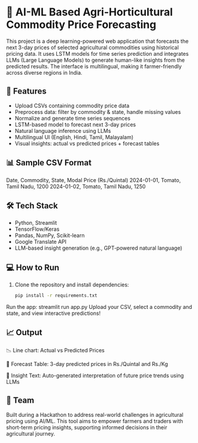 # 🌾 AI-ML Based Agri-Horticultural Commodity Price Forecasting

This project is a deep learning-powered web application that forecasts the next 3-day prices of selected agricultural commodities using historical pricing data. It uses LSTM models for time series prediction and integrates LLMs (Large Language Models) to generate human-like insights from the predicted results. The interface is multilingual, making it farmer-friendly across diverse regions in India.

## 🚀 Features
- Upload CSVs containing commodity price data  
- Preprocess data: filter by commodity & state, handle missing values  
- Normalize and generate time series sequences  
- LSTM-based model to forecast next 3-day prices  
- Natural language inference using LLMs  
- Multilingual UI (English, Hindi, Tamil, Malayalam)  
- Visual insights: actual vs predicted prices + forecast tables  

## 📊 Sample CSV Format
Date, Commodity, State, Modal Price (Rs./Quintal)
2024-01-01, Tomato, Tamil Nadu, 1200
2024-01-02, Tomato, Tamil Nadu, 1250

## 🛠️ Tech Stack
- Python, Streamlit  
- TensorFlow/Keras  
- Pandas, NumPy, Scikit-learn  
- Google Translate API  
- LLM-based insight generation (e.g., GPT-powered natural language)  

## 💻 How to Run
1. Clone the repository and install dependencies:
   ```bash
   pip install -r requirements.txt
Run the app:
streamlit run app.py
Upload your CSV, select a commodity and state, and view interactive predictions!

## 📈 Output

📉 Line chart: Actual vs Predicted Prices

📅 Forecast Table: 3-day predicted prices in Rs./Quintal and Rs./Kg

🧠 Insight Text: Auto-generated interpretation of future price trends using LLMs

## 👥 Team
Built during a Hackathon to address real-world challenges in agricultural pricing using AI/ML. This tool aims to empower farmers and traders with short-term pricing insights, supporting informed decisions in their agricultural journey.
